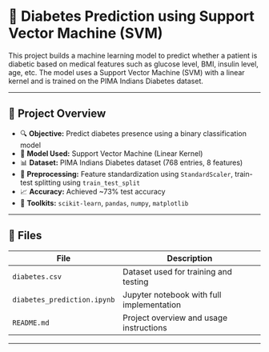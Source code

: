 

# 🧪 Diabetes Prediction using Support Vector Machine (SVM)

This project builds a machine learning model to predict whether a patient is diabetic based on medical features such as glucose level, BMI, insulin level, age, etc. The model uses a Support Vector Machine (SVM) with a linear kernel and is trained on the PIMA Indians Diabetes dataset.

---

## 🚀 Project Overview

- 🔍 **Objective:** Predict diabetes presence using a binary classification model  
- 🤖 **Model Used:** Support Vector Machine (Linear Kernel)  
- 📊 **Dataset:** PIMA Indians Diabetes dataset (768 entries, 8 features)  
- 🧼 **Preprocessing:** Feature standardization using `StandardScaler`, train-test splitting using `train_test_split`  
- 📈 **Accuracy:** Achieved ~73% test accuracy  
- 🧪 **Toolkits:** `scikit-learn`, `pandas`, `numpy`, `matplotlib`

---

## 📂 Files

| File | Description |
|------|-------------|
| `diabetes.csv` | Dataset used for training and testing |
| `diabetes_prediction.ipynb` | Jupyter notebook with full implementation |
| `README.md` | Project overview and usage instructions |

---

